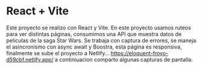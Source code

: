 # React + Vite

Este proyecto se realizo con React y Vite.
En este proyecto usamos ruteos para ver distintas páginas, consumimos una API que muestra datos de peliculas de la saga Star Wars.
Se trabaja con captura de errores, se maneja el asincronismo con async await y Boostra, esta página es responsiva, finalmente se sube el proyecto a Netlify...   https://eloquent-froyo-d59cbf.netlify.app/
a continiuacion comparto algunas capturas de pantalla.


